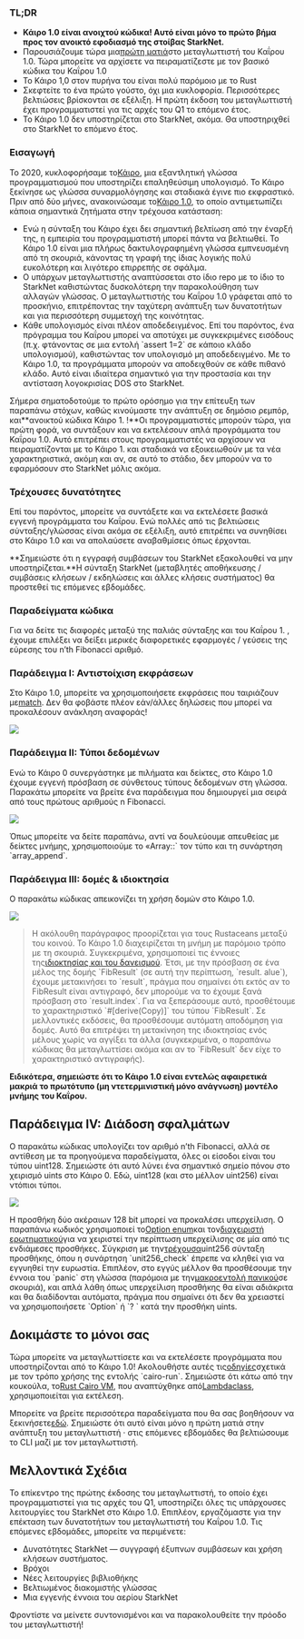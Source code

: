 ### TL;DR

* **Κάιρο 1.0 είναι ανοιχτού κώδικα! Αυτό είναι μόνο το πρώτο βήμα προς τον ανοικτό εφοδιασμό της στοίβας StarkNet.**
* Παρουσιάζουμε τώρα μια[πρώτη ματιά](https://github.com/starkware-libs/cairo)στο μεταγλωττιστή του Καΐρου 1.0. Τώρα μπορείτε να αρχίσετε να πειραματίζεστε με τον βασικό κώδικα του Καΐρου 1.0
* Το Κάιρο 1,0 στον πυρήνα του είναι πολύ παρόμοιο με το Rust
* Σκεφτείτε το ένα πρώτο γούστο, όχι μια κυκλοφορία. Περισσότερες βελτιώσεις βρίσκονται σε εξέλιξη. Η πρώτη έκδοση του μεταγλωττιστή έχει προγραμματιστεί για τις αρχές του Q1 το επόμενο έτος.
* Το Κάιρο 1.0 δεν υποστηρίζεται στο StarkNet, ακόμα. Θα υποστηριχθεί στο StarkNet το επόμενο έτος.

### Εισαγωγή

Το 2020, κυκλοφορήσαμε το[Κάιρο](https://eprint.iacr.org/2021/1063.pdf), μια εξαντλητική γλώσσα προγραμματισμού που υποστηρίζει επαληθεύσιμη υπολογισμό. Το Κάιρο ξεκίνησε ως γλώσσα συναρμολόγησης και σταδιακά έγινε πιο εκφραστικό. Πριν από δύο μήνες, ανακοινώσαμε το[Κάιρο 1.0](https://medium.com/starkware/cairo-1-0-aa96eefb19a0), το οποίο αντιμετωπίζει κάποια σημαντικά ζητήματα στην τρέχουσα κατάσταση:

* Ενώ η σύνταξη του Κάιρο έχει δει σημαντική βελτίωση από την έναρξή της, η εμπειρία του προγραμματιστή μπορεί πάντα να βελτιωθεί. Το Κάιρο 1.0 είναι μια πλήρως δακτυλογραφημένη γλώσσα εμπνευσμένη από τη σκουριά, κάνοντας τη γραφή της ίδιας λογικής πολύ ευκολότερη και λιγότερο επιρρεπής σε σφάλμα.
* Ο υπάρχων μεταγλωττιστής αναπτύσσεται στο ίδιο repo με το ίδιο το StarkNet καθιστώντας δυσκολότερη την παρακολούθηση των αλλαγών γλώσσας. Ο μεταγλωττιστής του Καΐρου 1.0 γράφεται από το προσκήνιο, επιτρέποντας την ταχύτερη ανάπτυξη των δυνατοτήτων και για περισσότερη συμμετοχή της κοινότητας.
* Κάθε υπολογισμός είναι πλέον αποδεδειγμένος. Επί του παρόντος, ένα πρόγραμμα του Καΐρου μπορεί να αποτύχει με συγκεκριμένες εισόδους (π.χ. φτάνοντας σε μια εντολή \`assert 1=2\` σε κάποιο κλάδο υπολογισμού), καθιστώντας τον υπολογισμό μη αποδεδειγμένο. Με το Κάιρο 1.0, τα προγράμματα μπορούν να αποδειχθούν σε κάθε πιθανό κλάδο. Αυτό είναι ιδιαίτερα σημαντικό για την προστασία και την αντίσταση λογοκρισίας DOS στο StarkNet.

Σήμερα σηματοδοτούμε το πρώτο ορόσημο για την επίτευξη των παραπάνω στόχων, καθώς κινούμαστε την ανάπτυξη σε δημόσιο ρεμπόρ, και**ανοικτού κώδικα Κάιρο 1. !**Οι προγραμματιστές μπορούν τώρα, για πρώτη φορά, να συντάξουν και να εκτελέσουν απλά προγράμματα του Καΐρου 1.0. Αυτό επιτρέπει στους προγραμματιστές να αρχίσουν να πειραματίζονται με το Κάιρο 1. και σταδιακά να εξοικειωθούν με τα νέα χαρακτηριστικά, ακόμη και αν, σε αυτό το στάδιο, δεν μπορούν να το εφαρμόσουν στο StarkNet μόλις ακόμα.

### Τρέχουσες δυνατότητες

Επί του παρόντος, μπορείτε να συντάξετε και να εκτελέσετε βασικά εγγενή προγράμματα του Καΐρου. Ενώ πολλές από τις βελτιώσεις σύνταξης/γλώσσας είναι ακόμα σε εξέλιξη, αυτό επιτρέπει να συνηθίσει στο Κάιρο 1.0 και να απολαύσετε αναβαθμίσεις όπως έρχονται.

**Σημειώστε ότι η εγγραφή συμβάσεων του StarkNet εξακολουθεί να μην υποστηρίζεται.**Η σύνταξη StarkNet (μεταβλητές αποθήκευσης / συμβάσεις κλήσεων / εκδηλώσεις και άλλες κλήσεις συστήματος) θα προστεθεί τις επόμενες εβδομάδες.

### Παραδείγματα κώδικα

Για να δείτε τις διαφορές μεταξύ της παλιάς σύνταξης και του Καΐρου 1. , έχουμε επιλέξει να δείξει μερικές διαφορετικές εφαρμογές / γεύσεις της εύρεσης του n’th Fibonacci αριθμό.

### Παράδειγμα Ι: Αντιστοίχιση εκφράσεων

Στο Κάιρο 1.0, μπορείτε να χρησιμοποιήσετε εκφράσεις που ταιριάζουν με[match](https://doc.rust-lang.org/rust-by-example/flow_control/match.html?highlight=match#match). Δεν θα φοβάστε πλέον εάν/άλλες δηλώσεις που μπορεί να προκαλέσουν ανάκληση αναφοράς!

![](/assets/code01.png)

### Παράδειγμα II: Τύποι δεδομένων

Ενώ το Κάιρο 0 συνεργάστηκε με πιλήματα και δείκτες, στο Κάιρο 1.0 έχουμε εγγενή πρόσβαση σε σύνθετους τύπους δεδομένων στη γλώσσα. Παρακάτω μπορείτε να βρείτε ένα παράδειγμα που δημιουργεί μια σειρά από τους πρώτους αριθμούς n Fibonacci.

![](/assets/code02.png)

Όπως μπορείτε να δείτε παραπάνω, αντί να δουλεύουμε απευθείας με δείκτες μνήμης, χρησιμοποιούμε το «Array::<felt>\` τον τύπο και τη συνάρτηση \`array_append\`.

### Παράδειγμα III: δομές & ιδιοκτησία

Ο παρακάτω κώδικας απεικονίζει τη χρήση δομών στο Κάιρο 1.0.

![](/assets/code03.png)

> Η ακόλουθη παράγραφος προορίζεται για τους Rustaceans μεταξύ του κοινού. Το Κάιρο 1.0 διαχειρίζεται τη μνήμη με παρόμοιο τρόπο με τη σκουριά. Συγκεκριμένα, χρησιμοποιεί τις έννοιες της[ιδιοκτησίας και του δανεισμού](https://doc.rust-lang.org/book/ch04-01-what-is-ownership.html). Έτσι, με την πρόσβαση σε ένα μέλος της δομής \`FibResult\` (σε αυτή την περίπτωση, \`result. alue\`), έχουμε μετακινήσει το \`result\`, πράγμα που σημαίνει ότι εκτός αν το FibResult είναι αντιγραφό, δεν μπορούμε να το έχουμε ξανά πρόσβαση στο \`result.index\`. Για να ξεπεράσουμε αυτό, προσθέτουμε το χαρακτηριστικό \`#\[derive(Copy)]\` του τύπου \`FibResult\`. Σε μελλοντικές εκδόσεις, θα προσθέσουμε αυτόματη αποδόμηση για δομές. Αυτό θα επιτρέψει τη μετακίνηση της ιδιοκτησίας ενός μέλους χωρίς να αγγίξει τα άλλα (συγκεκριμένα, ο παραπάνω κώδικας θα μεταγλωττίσει ακόμα και αν το \`FibResult\` δεν είχε το χαρακτηριστικό αντιγραφής).

**Ειδικότερα, σημειώστε ότι το Κάιρο 1.0 είναι εντελώς αφαιρετικά μακριά το πρωτότυπο (μη ντετερμινιστική μόνο ανάγνωση) μοντέλο μνήμης του Καΐρου.**

## Παράδειγμα IV: Διάδοση σφαλμάτων

Ο παρακάτω κώδικας υπολογίζει τον αριθμό n’th Fibonacci, αλλά σε αντίθεση με τα προηγούμενα παραδείγματα, όλες οι είσοδοι είναι του τύπου uint128. Σημειώστε ότι αυτό λύνει ένα σημαντικό σημείο πόνου στο χειρισμό uints στο Κάιρο 0. Εδώ, uint128 (και στο μέλλον uint256) είναι ντόπιοι τύποι.

![](/assets/0_s8bhjf_ade3carmi.png)

Η προσθήκη δύο ακέραιων 128 bit μπορεί να προκαλέσει υπερχείλιση. Ο παραπάνω κωδικός χρησιμοποιεί το[Option enum](https://doc.rust-lang.org/rust-by-example/std/option.html)και τον[διαχειριστή ερωτηματικού](https://doc.rust-lang.org/rust-by-example/std/result/question_mark.html)για να χειριστεί την περίπτωση υπερχείλισης σε μία από τις ενδιάμεσες προσθήκες. Σύγκριση με την[τρέχουσα](https://github.com/starkware-libs/cairo-lang/blob/9889fbd522edc5eff603356e1912e20642ae20af/src/starkware/cairo/common/uint256.cairo#L31)uint256 σύνταξη προσθήκης, όπου η συνάρτηση \`unit256_check\` έπρεπε να κληθεί για να εγγυηθεί την ευρωστία. Επιπλέον, στο εγγύς μέλλον θα προσθέσουμε την έννοια του \`panic\` στη γλώσσα (παρόμοια με την[μακροεντολή πανικού](https://doc.rust-lang.org/rust-by-example/std/panic.html)σε σκουριά), και απλά λάθη όπως υπερχείλιση προσθήκης θα είναι αδιάκριτα και θα διαδίδονται αυτόματα, πράγμα που σημαίνει ότι δεν θα χρειαστεί να χρησιμοποιήσετε \`Option\` ή \`? ` κατά την προσθήκη uints.

## Δοκιμάστε το μόνοι σας

Τώρα μπορείτε να μεταγλωττίσετε και να εκτελέσετε προγράμματα που υποστηρίζονται από το Κάιρο 1.0! Ακολουθήστε αυτές τις[οδηγίες](https://github.com/starkware-libs/cairo/tree/main/crates/cairo-lang-runner)σχετικά με τον τρόπο χρήσης της εντολής \`cairo-run\`. Σημειώστε ότι κάτω από την κουκούλα, το[Rust Cairo VM](https://github.com/lambdaclass/cairo-rs), που αναπτύχθηκε από[Lambdaclass](https://lambdaclass.com/), χρησιμοποιείται για εκτέλεση.

Μπορείτε να βρείτε περισσότερα παραδείγματα που θα σας βοηθήσουν να ξεκινήσετε[εδώ](https://github.com/starkware-libs/cairo2/tree/main/examples). Σημειώστε ότι αυτό είναι μόνο η πρώτη ματιά στην ανάπτυξη του μεταγλωττιστή · στις επόμενες εβδομάδες θα βελτιώσουμε το CLI μαζί με τον μεταγλωττιστή.

## Μελλοντικά Σχέδια

Το επίκεντρο της πρώτης έκδοσης του μεταγλωττιστή, το οποίο έχει προγραμματιστεί για τις αρχές του Q1, υποστηρίζει όλες τις υπάρχουσες λειτουργίες του StarkNet στο Κάιρο 1.0. Επιπλέον, εργαζόμαστε για την επέκταση των δυνατοτήτων του μεταγλωττιστή του Καΐρου 1.0. Τις επόμενες εβδομάδες, μπορείτε να περιμένετε:

* Δυνατότητες StarkNet — συγγραφή έξυπνων συμβάσεων και χρήση κλήσεων συστήματος.
* Βρόχοι
* Νέες λειτουργίες βιβλιοθήκης
* Βελτιωμένος διακομιστής γλώσσας
* Μια εγγενής έννοια του αερίου StarkNet

Φροντίστε να μείνετε συντονισμένοι και να παρακολουθείτε την πρόοδο του μεταγλωττιστή!